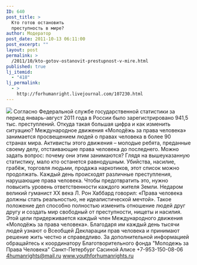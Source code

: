 ```yaml
---
ID: 640
post_title: >
  Кто готов остановить
  преступность в мире?
author: Модератор
post_date: 2011-10-13 06:11:00
post_excerpt: ""
layout: post
permalink: >
  /2011/10/kto-gotov-ostanovit-prestupnost-v-mire.html
published: true
lj_itemid:
  - "418"
lj_permalink:
  - >
    http://forhumanright.livejournal.com/107230.html
---
```

<img src="http://cs5338.vk.com/u132145096/132409092/x_5b26039f.jpg" /> Согласно Федеральной службе государственной статистики за период январь-август 2011 года в России было зарегистрировано 941,5 тыс. преступлений. Откуда такая большая цифра и как изменить ситуацию?
Международное движения «Молодёжь за права человека» занимается просвещением людей о правах человека в более 90 странах мира. Активисты этого движения – молодые ребята, преданные своему делу, отстаивающие права человека до последнего. Можно задать вопрос: почему они этим занимаются? Глядя на вышеуказанную статистику, мало кто останется равнодушным. Убийства, насилие, грабёж, торговля людьми, продажа наркотиков, этот список можно продолжать. Каждый день происходят различные преступления, нарушающие права человека. Чтобы предотвратить это, нужно повысить уровень ответственности каждого жителя Земли. Недаром великий гуманист ХХ века Л. Рон Хаббард говорил: «Права человека должны стать реальностью, не идеалистической мечтой». Такое положение дел способно полностью изменить отношение людей друг другу и создать мир свободный от преступности, нищеты и насилия. Этой цели придерживается каждый член Международного движения «Молодёжь за права человека». Благодаря им каждый день тысячи людей узнают о Всеобщей Декларации прав человека и принимают решение жить честно и справедливо.
За дополнительной информацией обращайтесь к координатору
Благотворительного фонда
"Молодежь за Права Человека" Санкт-Петербург 
Сасиной Алисе 
+7-953-150-08-06 
4humanrights@mail.ru
www.youthforhumanrights.ru